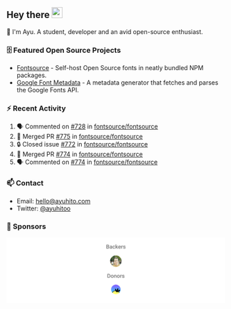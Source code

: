 ## Hey there <img src="https://media.giphy.com/media/hvRJCLFzcasrR4ia7z/giphy.gif" width="25" height="25">

📝 I'm Ayu. A student, developer and an avid open-source enthusiast.

### 🗄 Featured Open Source Projects

- [Fontsource](https://github.com/fontsource/fontsource) - Self-host Open Source fonts in neatly bundled NPM packages.
- [Google Font Metadata](https://github.com/fontsource/google-font-metadata) - A metadata generator that fetches and parses the Google Fonts API.

### ⚡ Recent Activity

<!--START_SECTION:activity-->

1. 🗣 Commented on [#728](https://github.com/fontsource/fontsource/issues/728) in [fontsource/fontsource](https://github.com/fontsource/fontsource)
2. 🎉 Merged PR [#775](https://github.com/fontsource/fontsource/pull/775) in [fontsource/fontsource](https://github.com/fontsource/fontsource)
3. 🔒 Closed issue [#772](https://github.com/fontsource/fontsource/issues/772) in [fontsource/fontsource](https://github.com/fontsource/fontsource)
4. 🎉 Merged PR [#774](https://github.com/fontsource/fontsource/pull/774) in [fontsource/fontsource](https://github.com/fontsource/fontsource)
5. 🗣 Commented on [#774](https://github.com/fontsource/fontsource/issues/774) in [fontsource/fontsource](https://github.com/fontsource/fontsource)
<!--END_SECTION:activity-->

### 📫 Contact

- Email: hello@ayuhito.com
- Twitter: [@ayuhitoo](https://twitter.com/ayuhitoo)

### :sparkling_heart: Sponsors

<p align="center">
  <a href="https://cdn.jsdelivr.net/gh/ayuhito/ayuhito/sponsors.svg">
    <img src='https://raw.githubusercontent.com/ayuhito/ayuhito/master/sponsors.svg'/>
  </a>
</p>
